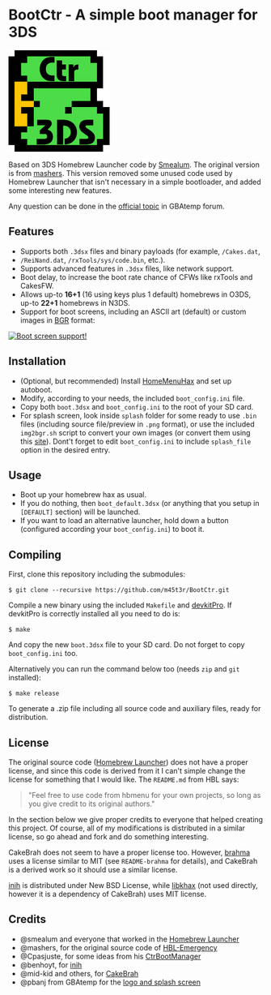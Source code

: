 BootCtr - A simple boot manager for 3DS
=======================================

![BootCtr logo](bootctr.png?raw=true)

Based on 3DS Homebrew Launcher code by [Smealum][hbl]. The original version is
from [mashers][hbe]. This version removed some unused code used by Homebrew
Launcher that isn't necessary in a simple bootloader, and added some
interesting new features.

Any question can be done in the [official topic][ofc] in GBAtemp forum.

Features
--------

* Supports both `.3dsx` files and binary payloads (for example, `/Cakes.dat`,
* `/ReiNand.dat`, `/rxTools/sys/code.bin`, etc.).
* Supports advanced features in `.3dsx` files, like network support.
* Boot delay, to increase the boot rate chance of CFWs like rxTools and
CakesFW.
* Allows up-to **16+1** (16 using keys plus 1 default) homebrews in O3DS,
up-to **22+1** homebrews in N3DS.
* Support for boot screens, including an ASCII art (default) or custom
images in [BGR][bgr] format:

[![Boot screen support!](http://img.youtube.com/vi/_rdHWEJwhLA/0.jpg)](http://www.youtube.com/watch?v=_rdHWEJwhLA)

Installation
------------

* (Optional, but recommended) Install [HomeMenuHax][hmh] and set up autoboot.
* Modify, according to your needs, the included `boot_config.ini` file.
* Copy both `boot.3dsx` and `boot_config.ini` to the root of your SD card.
* For splash screen, look inside `splash` folder for some ready to use `.bin`
files (including source file/preview in `.png` format), or use the included
`img2bgr.sh` script to convert your own images (or convert them using this
[site][i2b]). Dont't forget to edit `boot_config.ini` to include `splash_file`
option in the desired entry.

Usage
-----

* Boot up your homebrew hax as usual.
* If you do nothing, then `boot_default.3dsx` (or anything that you setup in
`[DEFAULT]` section) will be launched.
* If you want to load an alternative launcher, hold down a button (configured
according your `boot_config.ini`) to boot it.

Compiling
---------

First, clone this repository including the submodules:

    $ git clone --recursive https://github.com/m45t3r/BootCtr.git

Compile a new binary using the included `Makefile` and [devkitPro][dkp].
If devkitPro is correctly installed all you need to do is:

    $ make

And copy the new `boot.3dsx` file to your SD card. Do not forget to copy
`boot_config.ini` too.

Alternatively you can run the command below too (needs `zip` and `git`
installed):

    $ make release

To generate a .zip file including all source code and auxiliary files, ready
for distribution.

License
-------

The original source code ([Homebrew Launcher][hbl]) does not have a proper
license, and since this code is derived from it I can't simple change the
license for something that I would like. The `README.md` from HBL says:

> "Feel free to use code from hbmenu for your own projects, so long as you
give credit to its original authors."

In the section below we give proper credits to everyone that helped creating
this project. Of course, all of my modifications is distributed in a similar
license, so go ahead and fork and do something interesting.

CakeBrah does not seem to have a proper license too. However, [brahma][bhm]
uses a license similar to MIT (see `README-brahma` for details), and
CakeBrah is a derived work so it should use a similar license.

[inih][inh] is distributed under New BSD License, while [libkhax][khx] (not
used directly, however it is a dependency of CakeBrah) uses MIT license.

Credits
-------

* @smealum and everyone that worked in the [Homebrew Launcher][hbl]
* @mashers, for the original source code of [HBL-Emergency][hbe]
* @Cpasjuste, for some ideas from his [CtrBootManager][cbm]
* @benhoyt, for [inih][inh]
* @mid-kid and others, for [CakeBrah][ckb]
* @pbanj from GBAtemp for the [logo and splash screen][lgs]

[hbl]: https://github.com/smealum/3ds_hb_menu
[hbe]: https://gbatemp.net/threads/release-homebrew-emergency-launcher.399394/
[dkp]: http://devkitpro.org/
[cbm]: https://github.com/Cpasjuste/CtrBootManager
[inh]: https://github.com/benhoyt/inih
[ckb]: https://github.com/mid-kid/CakeBrah
[hmh]: https://github.com/yellows8/3ds_homemenuhax
[ofc]: https://gbatemp.net/threads/re-release-bootctr-a-simple-boot-manager-for-3ds.401630/
[bhm]: https://github.com/patois/Brahma
[khx]: https://github.com/Myriachan/libkhax
[bgr]: https://xem.github.io/3DShomebrew/tools/image-to-bin.html
[lgs]: https://gbatemp.net/threads/re-release-bootctr-a-simple-boot-manager-for-3ds.401630/page-14#post-6083200
[i2b]: https://xem.github.io/3DShomebrew/tools/image-to-bin.html
